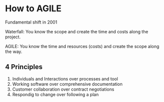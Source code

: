 # How to AGILE
Fundamental shift in 2001

Waterfall: You know the scope and create the time and costs along the project.

AGILE: You know the time and resources (costs) and create the scope along the way. 


## 4 Principles

1. Individuals and Interactions over processes and tool
2. Working software over comprehensive documentation
3. Customer collaboration over contract negotiations
4. Respondig to change over following a plan

